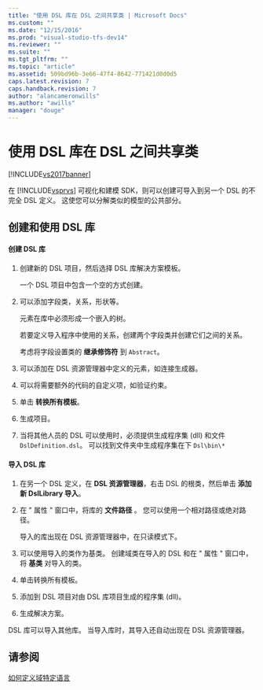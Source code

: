 ```yaml
---
title: "使用 DSL 库在 DSL 之间共享类 | Microsoft Docs"
ms.custom: ""
ms.date: "12/15/2016"
ms.prod: "visual-studio-tfs-dev14"
ms.reviewer: ""
ms.suite: ""
ms.tgt_pltfrm: ""
ms.topic: "article"
ms.assetid: 509bd96b-3e66-47f4-8642-771421d0d0d5
caps.latest.revision: 7
caps.handback.revision: 7
author: "alancameronwills"
ms.author: "awills"
manager: "douge"
---
```

# 使用 DSL 库在 DSL 之间共享类
[!INCLUDE[vs2017banner](../code-quality/includes/vs2017banner.md)]

在 [!INCLUDE[vsprvs](../code-quality/includes/vsprvs_md.md)] 可视化和建模 SDK，则可以创建可导入到另一个 DSL 的不完全 DSL 定义。  这使您可以分解类似的模型的公共部分。  
  
## 创建和使用 DSL 库  
  
#### 创建 DSL 库  
  
1.  创建新的 DSL 项目，然后选择 DSL 库解决方案模板。  
  
     一个 DSL 项目中包含一个空的方式创建。  
  
2.  可以添加字段类，关系，形状等。  
  
     元素在库中必须形成一个嵌入的树。  
  
     若要定义导入程序中使用的关系，创建两个字段类并创建它们之间的关系。  
  
     考虑将字段设置类的 **继承修饰符** 到 `Abstract`。  
  
3.  可以添加在 DSL 资源管理器中定义的元素，如连接生成器。  
  
4.  可以将需要额外的代码的自定义项，如验证约束。  
  
5.  单击 **转换所有模板**。  
  
6.  生成项目。  
  
7.  当将其他人员的 DSL 可以使用时，必须提供生成程序集 \(dll\) 和文件 `DslDefinition.dsl`。  可以找到文件夹中生成程序集在下 `Dsl\bin\*`  
  
#### 导入 DSL 库  
  
1.  在另一个 DSL 定义，在 **DSL 资源管理器**，右击 DSL 的根类，然后单击 **添加新 DslLibrary 导入**。  
  
2.  在 " 属性 " 窗口中，将库的 **文件路径** 。  您可以使用一个相对路径或绝对路径。  
  
     导入的库出现在 DSL 资源管理器中，在只读模式下。  
  
3.  可以使用导入的类作为基类。  创建域类在导入的 DSL 和在 " 属性 " 窗口中，将 **基类** 对导入的类。  
  
4.  单击转换所有模板。  
  
5.  添加到 DSL 项目对由 DSL 库项目生成的程序集 \(dll\)。  
  
6.  生成解决方案。  
  
 DSL 库可以导入其他库。  当导入库时，其导入还自动出现在 DSL 资源管理器。  
  
## 请参阅  
 [如何定义域特定语言](../modeling/how-to-define-a-domain-specific-language.md)